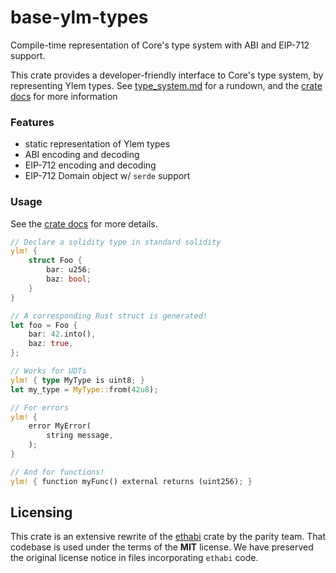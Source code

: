 # base-ylm-types

Compile-time representation of Core's type system with ABI and EIP-712
support.

This crate provides a developer-friendly interface to Core's type system,
by representing Ylem types. See [type_system.md](./type_system.md) for a rundown, and the
[crate docs] for more information

[crate docs]: https://docs.rs/base-ylm-types/latest/base_ylm_types/

### Features

- static representation of Ylem types
- ABI encoding and decoding
- EIP-712 encoding and decoding
- EIP-712 Domain object w/ `serde` support

### Usage

See the [crate docs] for more details.

```rust
// Declare a solidity type in standard solidity
ylm! {
    struct Foo {
        bar: u256;
        baz: bool;
    }
}

// A corresponding Rust struct is generated!
let foo = Foo {
    bar: 42.into(),
    baz: true,
};

// Works for UDTs
ylm! { type MyType is uint8; }
let my_type = MyType::from(42u8);

// For errors
ylm! {
    error MyError(
        string message,
    );
}

// And for functions!
ylm! { function myFunc() external returns (uint256); }
```

## Licensing

This crate is an extensive rewrite of the
[ethabi](https://github.com/rust-ethereum/ethabi) crate by the parity team.
That codebase is used under the terms of the **MIT** license. We have preserved
the original license notice in files incorporating `ethabi` code.
